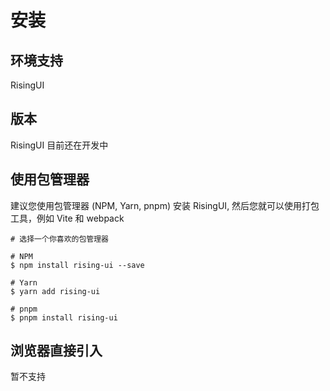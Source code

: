 # 安装

## 环境支持

RisingUI

## 版本

RisingUI 目前还在开发中

## 使用包管理器

建议您使用包管理器 (NPM, Yarn, pnpm) 安装 RisingUI, 然后您就可以使用打包工具，例如 Vite 和 webpack

```
# 选择一个你喜欢的包管理器

# NPM
$ npm install rising-ui --save

# Yarn
$ yarn add rising-ui

# pnpm
$ pnpm install rising-ui
```

## 浏览器直接引入

暂不支持
